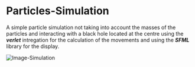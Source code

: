 # Particles-Simulation


A simple particle simulation not taking into account the masses of the particles and interacting with a black hole located at the centre using the ***verlet*** intregation for the calculation of the movements and using the ***SFML*** library for the display.



![Image-Simulation](https://i.imgur.com/OBkfp9b.png?1)
